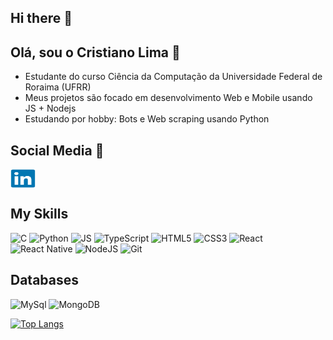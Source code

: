 ## Hi there 👋
##  Olá, sou o Cristiano Lima :cowboy_hat_face:
- Estudante do curso Ciência da Computação da Universidade Federal de Roraima (UFRR)
- Meus projetos são focado em desenvolvimento Web e Mobile usando JS + Nodejs
- Estudando por hobby: Bots e Web scraping usando Python 


## Social Media :iphone:
<a href="https://www.linkedin.com/in/cristiano-lima-3398531b7/">
        <img align="center" height="30" width="40" target='_blank'
        style="max-width: 100%;"
        src='https://raw.githubusercontent.com/devicons/devicon/master/icons/linkedin/linkedin-original.svg'
        >
</a>


## My Skills
<p>
        <img alt="C" src="https://img.shields.io/badge/c-%2300599C.svg?style=for-the-badge&logo=c&logoColor=white"/>
        <img alt="Python" src="https://img.shields.io/badge/python-%2314354C.svg?style=for-the-badge&logo=python&logoColor=white"/>
        <img alt="JS" src="https://img.shields.io/badge/JavaScript-F7DF1E?style=for-the-badge&logo=javascript&logoColor=black"/>
        <img alt="TypeScript" src="https://img.shields.io/badge/typescript-%23007ACC.svg?style=for-the-badge&logo=typescript&logoColor=white"/>
        <img alt="HTML5" src="https://img.shields.io/badge/html5-%23E34F26.svg?style=for-the-badge&logo=html5&logoColor=white"/>
        <img alt="CSS3" src="https://img.shields.io/badge/css3-%231572B6.svg?style=for-the-badge&logo=css3&logoColor=white"/>
        <img alt="React" src="https://img.shields.io/badge/react-%2320232a.svg?style=for-the-badge&logo=react&logoColor=%2361DAFB"/>
        <img alt="React Native" src="https://img.shields.io/badge/react_native-%2320232a.svg?style=for-the-badge&logo=react&logoColor=%2361DAFB"/>
        <img alt="NodeJS" src="https://img.shields.io/badge/node.js-%2343853D.svg?style=for-the-badge&logo=node-dot-js&logoColor=white"/>
        <img alt="Git" src="https://img.shields.io/badge/git-%23F05033.svg?style=for-the-badge&logo=git&logoColor=white"/>
</p>
        
## Databases
<p>
        <img alt="MySql" src="https://img.shields.io/badge/MySQL-00000F?style=for-the-badge&logo=mysql&logoColor=white"/>
        <img alt="MongoDB" src ="https://img.shields.io/badge/MongoDB-%234ea94b.svg?style=for-the-badge&logo=mongodb&logoColor=white"/>
</p>

[![Top Langs](https://github-readme-stats.vercel.app/api/top-langs/?username=K16bits&theme=radical&layout=compact)](https://github.com/anuraghazra/github-readme-stats)
<!--
**K16bits/K16bits** is a ✨ _special_ ✨ repository because its `README.md` (this file) appears on your GitHub profile.

Here are some ideas to get you started:

- 🔭 I’m currently working on ...
- 🌱 I’m currently learning ...
- 👯 I’m looking to collaborate on ...
- 🤔 I’m looking for help with ...
- 💬 Ask me about ...
- 📫 How to reach me: ...
- 😄 Pronouns: ...
- ⚡ Fun fact: ...
-->
